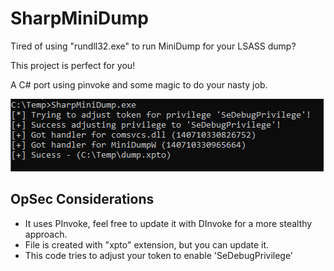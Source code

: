# SharpMiniDump

Tired of using "rundll32.exe" to run MiniDump for your LSASS dump?

This project is perfect for you!

A C# port using pinvoke and some magic to do your nasty job.

![example](example.PNG)

## OpSec Considerations

- It uses PInvoke, feel free to update it with DInvoke for a more stealthy approach.
- File is created with "xpto" extension, but you can update it.
- This code tries to adjust your token to enable 'SeDebugPrivilege'

